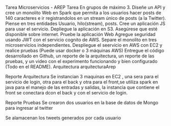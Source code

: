 Tarea Microservicios - AREP
Tarea
En grupos de máximo 3.
Diseñe un API y cree un monolito Web en Spark que permita a los usuarios hacer posts de 140 caracteres e ir registrandolos en un stream único de posts (a la Twitter). Piense en tres entidades Usuario, hilo(stream), posts.
Cree un aplicación JS para usar el servicio. Depliegue la aplicación en S3. Asegúrese que esté disponible sobre internet.
Pruebe la aplicación Web
Agregue seguridad usando JWT con el servicio cognito de AWS.
Separe el monolito en tres microservicios independientes.
Despliegue el seervicio en AWS con EC2 y realice pruebas (Puede usar docker o 3 máquinas AWS)
Entregue el código desarrollado en Github, un reporte de la arquitectura, un reporte de las pruebas, y un video con el experimento funcionando y bien configurado (Todo en el README).
Arquitectura
arquitecturaArep

Reporte Arquitectura
Se instancian 3 maquinas en EC2 , una sera para el servicio de login, otra para el back y otra para el front,se utiliza spark en java para el manejo de las entradas y salidas, la instancia que contiene el front se conectara dcon el back y con el servicio de login.

Reporte Pruebas
Se crearon dos usuarios en la base de datos de Mongo para ingresar al twitter


Se alamacenan los tweets generados por cada usuario



